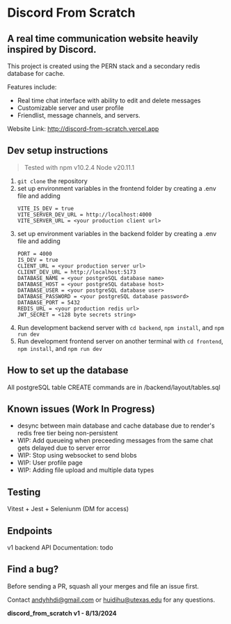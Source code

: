 # Discord From Scratch

## A real time communication website heavily inspired by Discord.

This project is created using the PERN stack and a secondary redis database for cache. 

Features include:
* Real time chat interface with ability to edit and delete messages
* Customizable server and user profile
* Friendlist, message channels, and servers.

Website Link: http://discord-from-scratch.vercel.app

## Dev setup instructions
> Tested with npm v10.2.4 Node v20.11.1 

1. ```git clone``` the repository
2. set up environment variables in the frontend folder by creating a .env file and adding
   ```
   VITE_IS_DEV = true
   VITE_SERVER_DEV_URL = http://localhost:4000
   VITE_SERVER_URL = <your production client url>
   ```
3. set up environment variables in the backend folder by creating a .env file and adding 
   ```
   PORT = 4000
   IS_DEV = true
   CLIENT_URL = <your production server url>
   CLIENT_DEV_URL = http://localhost:5173
   DATABASE_NAME = <your postgreSQL database name>
   DATABASE_HOST = <your postgreSQL database host>
   DATABASE_USER = <your postgreSQL database user>
   DATABASE_PASSWORD = <your postgreSQL database password>
   DATABASE_PORT = 5432
   REDIS_URL = <your production redis url>
   JWT_SECRET = <128 byte secrets string>
   ```
4. Run development backend server with ```cd backend```, ```npm install```, and ```npm run dev```
5. Run development frontend server on another terminal with ```cd frontend```, ```npm install```, and ```npm run dev```

## How to set up the database
All postgreSQL table CREATE commands are in /backend/layout/tables.sql

## Known issues (Work In Progress)
* desync between main database and cache database due to render's redis free tier being non-persistent
* WIP: Add queueing when preceeding messages from the same chat gets delayed due to server error 
* WIP: Stop using websocket to send blobs
* WIP: User profile page
* WIP: Adding file upload and multiple data types

## Testing
Vitest + Jest + Seleniunm (DM for access)

## Endpoints
v1 backend API Documentation: todo

## Find a bug?
Before sending a PR, squash all your merges and file an issue first.

Contact andyhhdi@gmail.com or huidihu@utexas.edu for any questions.

**discord_from_scratch v1 - 8/13/2024**
